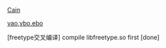 [Cain](https://github.com/CainKernel/CainCamera/tree/master)


[vao,vbo,ebo](https://juejin.cn/post/7149775557398364167#heading-3)


[freetype交叉编译] compile libfreetype.so first [done]
